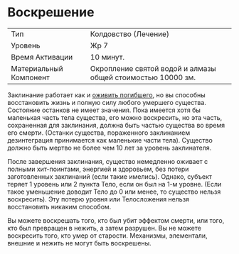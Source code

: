 
# Воскрешение

| | |
|---|---|
|Тип|Колдовство (Лечение)|
|Уровень| Жр 7|
|Время Активации| 10 минут.|
|Материальный Компонент| Окропление святой водой и алмазы общей стоимостью 10000 зм.|

Заклинание работает как и [оживить погибшего](оживить-погибшего.md), но вы способны восстановить жизнь и полную силу любого умершего существа. Состояние останков не имеет значения. Пока имеется хотя бы маленькая часть тела существа, его можно воскресить, но эта часть, сохраненная для заклинания, должна быть частью существа во время его смерти. (Останки существа, пораженного заклинанием дезинтеграция принимается как маленькие части тела). Существо должно быть мертво не более чем 10 лет за уровень заклинателя. 

После завершения заклинания, существо немедленно оживает с полными хит-поинтами, энергией и здоровьем, без потери заготовленных заклинаний (если такие имелись). Однако, субъект теряет 1 уровень или 2 пункта Тело, если он был на 1-м уровне. (Если такое уменьшение доводит Тело до 0 или менее, то существо нельзя воскресить). Эту потерю уровня или Телосложения нельзя восстановить никаким способом. 

Вы можете воскрешать того, кто был убит эффектом смерти, или того, кто был превращен в нежить, а затем разрушен. Вы не можете воскресить того, кто умер от старости. Механизмы, элементали, внешние и нежить не могут быть воскрешены.
